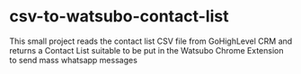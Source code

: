 # csv-to-watsubo-contact-list

This small project reads the contact list CSV file from GoHighLevel CRM and returns a Contact List suitable to be put in the Watsubo Chrome Extension to send mass whatsapp messages 
